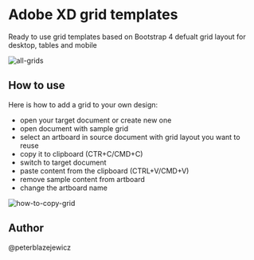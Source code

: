 # Adobe XD grid templates

Ready to use grid templates based on Bootstrap 4 defualt grid layout for desktop, tables and mobile

![all-grids](https://user-images.githubusercontent.com/14539/41961230-3035a652-79f2-11e8-8f6c-3768c27349b8.jpg)

## How to use

Here is how to add a grid to your own design:

- open your target document or create new one
- open document with sample grid
- select an artboard in source document with grid layout you want to reuse
- copy it to clipboard (CTR+C/CMD+C)
- switch to target document
- paste content from the clipboard (CTRL+V/CMD+V)
- remove sample content from artboard
- change the artboard name

![how-to-copy-grid](https://user-images.githubusercontent.com/14539/41859600-c89744b6-789c-11e8-929e-1e01771dea2c.gif)

## Author

@peterblazejewicz
